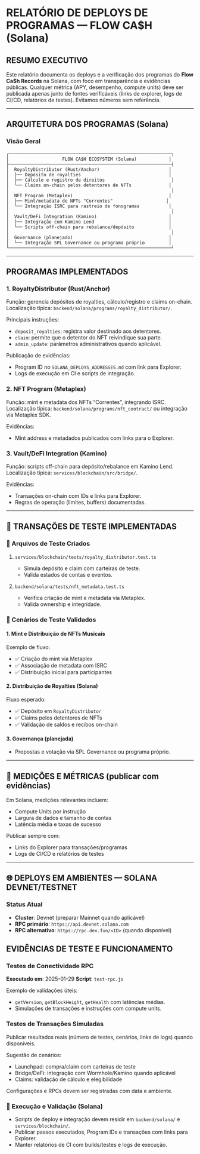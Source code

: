 # RELATÓRIO DE DEPLOYS DE PROGRAMAS — FLOW CA$H (Solana)

## RESUMO EXECUTIVO

Este relatório documenta os deploys e a verificação dos programas do **Flow Ca$h Records** na Solana, com foco em transparência e evidências públicas. Qualquer métrica (APY, desempenho, compute units) deve ser publicada apenas junto de fontes verificáveis (links de explorer, logs de CI/CD, relatórios de testes). Evitamos números sem referência.

---

## ARQUITETURA DOS PROGRAMAS (Solana)

### Visão Geral

```
┌─────────────────────────────────────────────────────────────┐
│                    FLOW CA$H ECOSYSTEM (Solana)            │
├─────────────────────────────────────────────────────────────┤
│  RoyaltyDistributor (Rust/Anchor)                          │
│  ├── Depósito de royalties                                 │
│  ├── Cálculo e registro de direitos                         │
│  └── Claims on-chain pelos detentores de NFTs              │
│                                                             │
│  NFT Program (Metaplex)                                    │
│  ├── Mint/metadata de NFTs "Correntes"                    │
│  └── Integração ISRC para rastreio de fonogramas           │
│                                                             │
│  Vault/DeFi Integration (Kamino)                           │
│  ├── Integração com Kamino Lend                            │
│  └── Scripts off-chain para rebalance/depósito             │
│                                                             │
│  Governance (planejado)                                    │
│  └── Integração SPL Governance ou programa próprio         │
└─────────────────────────────────────────────────────────────┘
```

---

## PROGRAMAS IMPLEMENTADOS

### 1. RoyaltyDistributor (Rust/Anchor)
Função: gerencia depósitos de royalties, cálculo/registro e claims on-chain.
Localização típica: `backend/solana/programs/royalty_distributor/`.

Principais instruções:
- `deposit_royalties`: registra valor destinado aos detentores.
- `claim`: permite que o detentor do NFT reivindique sua parte.
- `admin_update`: parâmetros administrativos quando aplicável.

Publicação de evidências:
- Program ID no `SOLANA_DEPLOYS_ADDRESSES.md` com link para Explorer.
- Logs de execução em CI e scripts de integração.

### 2. NFT Program (Metaplex)
Função: mint e metadata dos NFTs “Correntes”, integrando ISRC.
Localização típica: `backend/solana/programs/nft_contract/` ou integração via Metaplex SDK.

Evidências:
- Mint address e metadados publicados com links para o Explorer.

### 3. Vault/DeFi Integration (Kamino)
Função: scripts off-chain para depósito/rebalance em Kamino Lend.
Localização típica: `services/blockchain/src/bridge/`.

Evidências:
- Transações on-chain com IDs e links para Explorer.
- Regras de operação (limites, buffers) documentadas.

---

## 🧪 TRANSAÇÕES DE TESTE IMPLEMENTADAS

### 📁 Arquivos de Teste Criados

1. `services/blockchain/tests/royalty_distributor.test.ts`
   - Simula depósito e claim com carteiras de teste.
   - Valida estados de contas e eventos.

2. `backend/solana/tests/nft_metadata.test.ts`
   - Verifica criação de mint e metadata via Metaplex.
   - Valida ownership e integridade.

### 🎯 Cenários de Teste Validados

#### 1. Mint e Distribuição de NFTs Musicais
Exemplo de fluxo:
- ✅ Criação do mint via Metaplex
- ✅ Associação de metadata com ISRC
- ✅ Distribuição inicial para participantes

#### 2. Distribuição de Royalties (Solana)
Fluxo esperado:
- ✅ Depósito em `RoyaltyDistributor`
- ✅ Claims pelos detentores de NFTs
- ✅ Validação de saldos e recibos on-chain

#### 3. Governança (planejada)
- Propostas e votação via SPL Governance ou programa próprio.

---

## 🔎 MEDIÇÕES E MÉTRICAS (publicar com evidências)

Em Solana, medições relevantes incluem:
- Compute Units por instrução
- Largura de dados e tamanho de contas
- Latência média e taxas de sucesso

Publicar sempre com:
- Links do Explorer para transações/programas
- Logs de CI/CD e relatórios de testes

---

## 🌐 DEPLOYS EM AMBIENTES — SOLANA DEVNET/TESTNET

### Status Atual
- **Cluster**: Devnet (preparar Mainnet quando aplicável)
- **RPC primário**: `https://api.devnet.solana.com`
- **RPC alternativo**: `https://rpc.dev.fun/<ID>` (quando disponível)

## EVIDÊNCIAS DE TESTE E FUNCIONAMENTO

### Testes de Conectividade RPC
**Executado em**: 2025-01-29
**Script**: `test-rpc.js`

Exemplo de validações úteis:
- `getVersion`, `getBlockHeight`, `getHealth` com latências médias.
- Simulações de transações e instruções com compute units.

### Testes de Transações Simuladas
Publicar resultados reais (número de testes, cenários, links de logs) quando disponíveis.

Sugestão de cenários:
- Launchpad: compra/claim com carteiras de teste
- Bridge/DeFi: integração com Wormhole/Kamino quando aplicável
- Claims: validação de cálculo e elegibilidade

Configurações e RPCs devem ser registradas com data e ambiente.

### 🚀 Execução e Validação (Solana)
- Scripts de deploy e integração devem residir em `backend/solana/` e `services/blockchain/`.
- Publicar passos executados, Program IDs e transações com links para Explorer.
- Manter relatórios de CI com builds/testes e logs de execução.
